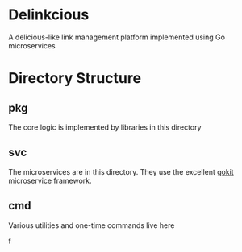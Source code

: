 # Delinkcious

A delicious-like link management platform implemented using Go microservices


# Directory Structure

## pkg
The core logic is implemented by libraries in this directory

## svc

The microservices are in this directory. They use the excellent [gokit](https://gokit.io) microservice framework.


## cmd

Various utilities and one-time commands live here

f

